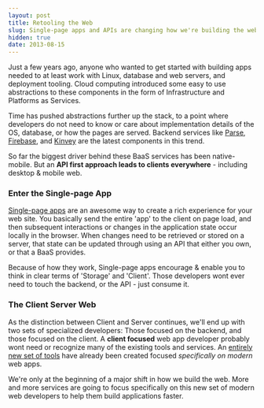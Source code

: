 ```yaml
---
layout: post
title: Retooling the Web
slug: Single-page apps and APIs are changing how we're building the web
hidden: true
date: 2013-08-15
---
```


Just a few years ago, anyone who wanted to get started with building apps needed
to at least work with Linux, database and web servers, and deployment tooling.
Cloud computing introduced some easy to use abstractions to these components in
the form of Infrastructure and Platforms as Services.

Time has pushed abstractions further up the stack, to a point where developers do
not need to know or care about implementation details of the OS, database, or
how the pages are served. Backend services like  [Parse](https://parse.io), 
[Firebase](https://firebase.com), and [Kinvey](http://kinvey.com) are the latest 
components in this trend.

So far the biggest driver behind these BaaS services has been native-mobile. But an __API first
approach leads to clients everywhere__ - including desktop & mobile web.


### Enter the Single-page App

[Single-page apps](http://en.wikipedia.org/wiki/Single-page_application) are an
awesome way to create a rich experience for your web site. You basically send
the entire 'app' to the client on page load, and then subsequent interactions or
changes in the application state occur locally in the browser. When changes need to be retrieved or stored 
on a server, that state can be updated through using an API that either you own,
or that a BaaS provides. 

Because of how they work, Single-page apps encourage & enable you to think in clear 
terms of 'Storage' and 'Client'. Those developers wont ever need to touch the
backend, or the API - just consume it. 

### The Client Server Web

As the distinction between Client and Server continues, we'll end up with two sets of
specialized developers: Those focused on the backend, and those focused on the
client. A __client focused__ web app developer probably wont
need or recognize many of the existing tools and services. An [entirely new set of
tools](http://yeoman.io/) have already been created focused _specifically on modern_ web
apps. 

We're only at the beginning of a major shift in how we build the web.
More and more services are going to focus specifically on this new set of modern
web developers to help them build applications faster.
